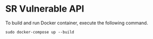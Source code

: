 # SR Vulnerable API

To build and run Docker container, execute the following command.

```
sudo docker-compose up --build
```
